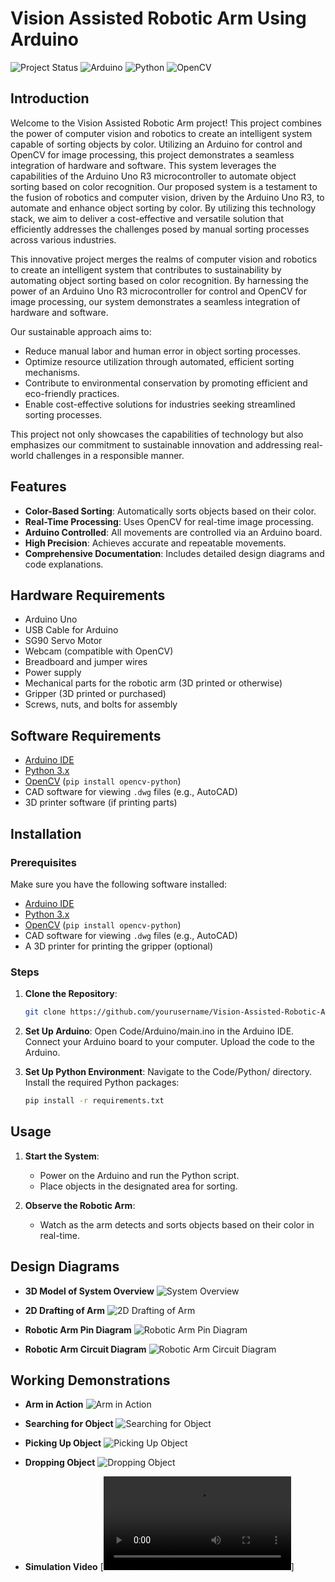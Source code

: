 # Vision Assisted Robotic Arm Using Arduino

![Project Status](https://img.shields.io/badge/Project-Completed-brightgreen.svg)
![Arduino](https://img.shields.io/badge/Arduino-1.8.13-blue.svg)
![Python](https://img.shields.io/badge/Python-3.8-blue.svg)
![OpenCV](https://img.shields.io/badge/OpenCV-4.5.1-orange.svg)



## Introduction
Welcome to the Vision Assisted Robotic Arm project! This project combines the power of computer vision and robotics to create an intelligent system capable of sorting objects by color. Utilizing an Arduino for control and OpenCV for image processing, this project demonstrates a seamless integration of hardware and software.
This system leverages the capabilities of the Arduino Uno R3 microcontroller to automate object sorting based on color recognition. Our proposed system is a testament to the fusion of robotics and computer vision, driven by the Arduino Uno R3, to automate and enhance object sorting by color. By utilizing this technology stack, we aim to
deliver a cost-effective and versatile solution that efficiently addresses the challenges posed by manual sorting processes across various industries. 

This innovative project merges the realms of computer vision and robotics to create an intelligent system that contributes to sustainability by automating object sorting based on color recognition. By harnessing the power of an Arduino Uno R3 microcontroller for control and OpenCV for image processing, our system demonstrates a seamless integration of hardware and software.

Our sustainable approach aims to:
- Reduce manual labor and human error in object sorting processes.
- Optimize resource utilization through automated, efficient sorting mechanisms.
- Contribute to environmental conservation by promoting efficient and eco-friendly practices.
- Enable cost-effective solutions for industries seeking streamlined sorting processes.

This project not only showcases the capabilities of technology but also emphasizes our commitment to sustainable innovation and addressing real-world challenges in a responsible manner.


## Features
- **Color-Based Sorting**: Automatically sorts objects based on their color.
- **Real-Time Processing**: Uses OpenCV for real-time image processing.
- **Arduino Controlled**: All movements are controlled via an Arduino board.
- **High Precision**: Achieves accurate and repeatable movements.
- **Comprehensive Documentation**: Includes detailed design diagrams and code explanations.

## Hardware Requirements
- Arduino Uno
- USB Cable for Arduino
- SG90 Servo Motor
- Webcam (compatible with OpenCV)
- Breadboard and jumper wires
- Power supply 
- Mechanical parts for the robotic arm (3D printed or otherwise)
- Gripper (3D printed or purchased)
- Screws, nuts, and bolts for assembly

## Software Requirements
- [Arduino IDE](https://www.arduino.cc/en/Main/Software)
- [Python 3.x](https://www.python.org/downloads/)
- [OpenCV](https://opencv.org/) (`pip install opencv-python`)
- CAD software for viewing `.dwg` files (e.g., AutoCAD)
- 3D printer software (if printing parts)


## Installation
### Prerequisites
Make sure you have the following software installed:
- [Arduino IDE](https://www.arduino.cc/en/Main/Software)
- [Python 3.x](https://www.python.org/downloads/)
- [OpenCV](https://opencv.org/) (`pip install opencv-python`)
- CAD software for viewing `.dwg` files (e.g., AutoCAD)
- A 3D printer for printing the gripper (optional)
  

### Steps
1. **Clone the Repository**:
   ```sh
   git clone https://github.com/yourusername/Vision-Assisted-Robotic-Arm.git
   

2. **Set Up Arduino**:
  Open Code/Arduino/main.ino in the Arduino IDE.
  Connect your Arduino board to your computer.
  Upload the code to the Arduino.

3. **Set Up Python Environment**:
  Navigate to the Code/Python/ directory.
  Install the required Python packages:
    ```sh
    pip install -r requirements.txt

## Usage

1. **Start the System**:
   - Power on the Arduino and run the Python script.
   - Place objects in the designated area for sorting.

2. **Observe the Robotic Arm**:
   - Watch as the arm detects and sorts objects based on their color in real-time.

## Design Diagrams

- **3D Model of System Overview**
  ![System Overview](Design_Diagrams/System_Overview_3dModel.png)

- **2D Drafting of Arm**
  ![2D Drafting of Arm](Design_Diagrams/2D_Drafting_of_Arm.jpeg)

- **Robotic Arm Pin Diagram**
  ![Robotic Arm Pin Diagram](Design_Diagrams/Robotic_Arm_Pin_Diagram.jpg)

- **Robotic Arm Circuit Diagram**
  ![Robotic Arm Circuit Diagram](Design_Diagrams/roboticarmcircuitdiagram.jpg)


## Working Demonstrations

- **Arm in Action**
  ![Arm in Action](Working/Arm_1.jpeg)

- **Searching for Object**
  ![Searching for Object](Working/Searching_For_Object.jpeg)

- **Picking Up Object**
  ![Picking Up Object](Working/Pickup_Object.jpeg)

- **Dropping Object**
  ![Dropping Object](Working/Droping_Object.jpeg)

- **Simulation Video**
  [![Watch Simulation](Working/Simulation_of_Arm.mp4)]
